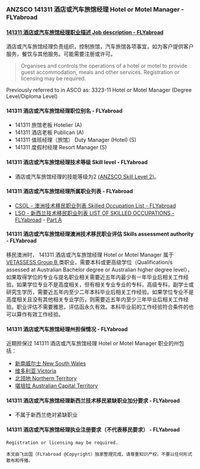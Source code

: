 ### ANZSCO 141311 酒店或汽车旅馆经理 Hotel or Motel Manager - FLYabroad ###

####  [141311 酒店或汽车旅馆经理职业描述 Job description - FLYabroad](http://www.flyabroadvisa.com/anzsco/1413.html#141311)

酒店或汽车旅馆经理负责组织，控制旅馆，汽车旅馆各项事宜，如为客户提供客户服务，餐饮与其他服务。可能需要注册或许可。 

> Organises and controls the operations of a hotel or motel to provide guest accommodation, meals and other services. Registration or licensing may be required.

Previously referred to in ASCO as:
3323-11 Hotel or Motel Manager (Degree Level/Diploma Level)

#### 141311 酒店或汽车旅馆经理职位别名 - FLYabroad
 
- 141311 旅馆老板 Hotelier (A)
- 141311 酒店老板 Publican (A)
- 141311 值班经理（旅馆） Duty Manager (Hotel) (S)
- 141311 度假村经理 Resort Manager (S)

#### 141311 酒店或汽车旅馆经理技术等级 Skill level - FLYabroad

- 酒店或汽车旅馆经理的技能等级为2 [(ANZSCO Skill Level 2)](http://www.flyabroadvisa.com/anzsco/)。

#### 141311 酒店或汽车旅馆经理所属职业列表 - FLYabroad

- [CSOL - 澳洲技术移民职业列表 Skilled Occupation List - FLYabroad](http://www.flyabroadvisa.com/sol/)
- [LSO - 新西兰技术移民职业列表 LIST OF SKILLED OCCUPATIONS - FLYabroad](http://nz.flyabroadvisa.com/lso/) - [Part A](parta)

#### 141311 酒店或汽车旅馆经理澳洲技术移民职业评估 Skills assessment authority - FLYabroad

移民澳洲时， 141311 酒店或汽车旅馆经理 Hotel or Motel Manager 属于 [VETASSESS Group B ](http://www.flyabroadvisa.com/ass/vetassess.html)类职业，需要本科或更高级学位（Qualification/s assessed at Australian Bachelor degree or Australian higher degree level），如果取得学位的专业与提名职业相关需要近五年内最少有一年毕业后相关工作经验。如果学位专业不是高度相关，但有相关专业专业的专科，高级专科，副学士或研究生学历，需要近五年内至少二年本科毕业后相关工作经验。如果学位专业不是高度相关且没有其他相关专业学历，则需要近五年内至少三年毕业后相关工作经验。职业评估不需要雅思，评估函永久有效。本科毕业前的工作经验符合条件的也可以算作有效工作经验。

#### 141311 酒店或汽车旅馆经理州担保情况 - FLYabroad

近期担保过 141311 酒店或汽车旅馆经理 Hotel or Motel Manager 职业的州包括：

- [新南威尔士 New South Wales](http://www.flyabroadvisa.com/zdb/nsw.html)
- [维多利亚 Victoria](http://www.flyabroadvisa.com/zdb/vic.html)
- [北领地 Northern Territory](http://www.flyabroadvisa.com/zdb/nt.html)
- [堪培拉 Australian Capital Territory](http://www.flyabroadvisa.com/zdb/act.html)

#### 141311 酒店或汽车旅馆经理新西兰技术移民紧缺职业加分要求 - FLYabroad

- 不属于新西兰绝对紧缺职业

#### 141311 酒店或汽车旅馆经理执业注册要求（不代表移民要求） - FLYabroad

    Registration or licensing may be required.

`本文由飞出国（FLYabroad @Copyright）独家整理完成，请尊重知识产权，不要以任何形式散布和传播。`